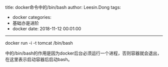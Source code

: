 title: docker命令中的/bin/bash
author: Leesin.Dong
tags:
  - docker
categories:
  - 基础亦是进阶
  - docker
date: 2018-11-12 00:01:00
---
docker run -i -t tomcat /bin/bash

中的/bin/bash的作用是因为docker后台必须运行一个进程，否则容器就会退出，在这里表示启动容器后启动bash。